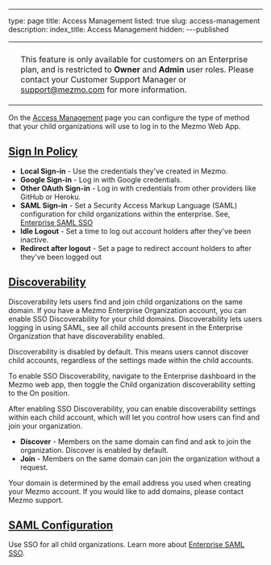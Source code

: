 ---
type: page
title: Access Management
listed: true
slug: access-management
description: 
index_title: Access Management
hidden: 
---published



<table _ngcontent-elb-c103=""><tbody _ngcontent-elb-c103=""><tr _ngcontent-elb-c103=""><th _ngcontent-elb-c103="" rowspan="2"></th><td _ngcontent-elb-c103=""></td></tr><tr _ngcontent-elb-c103=""><td _ngcontent-elb-c103=""><p>This feature is only available for customers on an Enterprise plan, and is restricted to <strong>Owner</strong> and <strong>Admin</strong> user roles. Please contact your Customer Support Manager or <a href="mailto:support@mezmo.com">support@mezmo.com</a> for more information.</p></td></tr></tbody></table>

On the [Access Management](https://app.mezmo.com/enterprise/access-management) page you can configure the type of method that your child organizations will use to log in to the Mezmo Web App.

## [Sign In Policy](https://docs.mezmo.com/docs/access-management-for-enterprise-organizations#sign-in-policy)

-   **Local Sign-in** - Use the credentials they've created in Mezmo.
-   **Google Sign-in** - Log in with Google credentials.
-   **Other OAuth Sign-in** - Log in with credentials from other providers like GitHub or Heroku.
-   **SAML Sign-in** - Set a Security Access Markup Language (SAML) configuration for child organizations within the enterprise. See, [Enterprise SAML SSO](https://docs.mezmo.com/docs/saml-sso)
-   **Idle Logout** - Set a time to log out account holders after they've been inactive.
-   **Redirect after logout** - Set a page to redirect account holders to after they've been logged out

## [Discoverability](https://docs.mezmo.com/docs/access-management-for-enterprise-organizations#discoverability)

Discoverability lets users find and join child organizations on the same domain. If you have a Mezmo Enterprise Organization account, you can enable SSO Discoverability for your child domains. Discoverability lets users logging in using SAML, see all child accounts present in the Enterprise Organization that have discoverability enabled.

Discoverability is disabled by default. This means users cannot discover child accounts, regardless of the settings made within the child accounts.

To enable SSO Discoverability, navigate to the Enterprise dashboard in the Mezmo web app, then toggle the Child organization discoverability setting to the On position.

After enabling SSO Discoverability, you can enable discoverability settings within each child account, which will let you control how users can find and join your organization.

-   **Discover** - Members on the same domain can find and ask to join the organization. Discover is enabled by default.
-   **Join** - Members on the same domain can join the organization without a request.

Your domain is determined by the email address you used when creating your Mezmo account. If you would like to add domains, please contact Mezmo support.

## [SAML Configuration](https://docs.mezmo.com/docs/access-management-for-enterprise-organizations#saml-configuration)

Use SSO for all child organizations. Learn more about [Enterprise SAML SSO](https://docs.mezmo.com/docs/saml-sso).